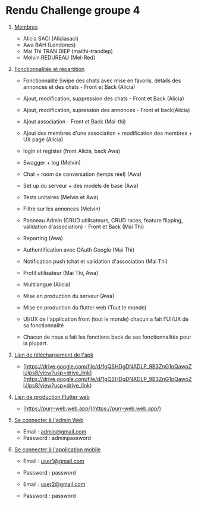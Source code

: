 # Rendu Challenge groupe 4 

1. [Membres](#membres)
   - Alicia SACI (Aliciasaci)
   - Awa BAH (Londones)
   - Mai Thi TRAN DIEP (maithi-trandiep)
   - Melvin REDUREAU (Mel-Red)

2. [Fonctionnalités et répartition](#fonctionnalités-et-répartition)
   - Fonctionnalité Swipe des chats avec mise en favoris, détails des annonces et des chats - Front et Back (Alicia)
   - Ajout, modification, suppression des chats  - Front et Back (Alicia)
   - Ajout, modification, supression des annonces - Front et back(Alicia)
   - Ajout association - Front et Back (Mai-thi)
   - Ajout des membres d'une association + modification des membres + UX page (Alicia)
   - login et register (front Alicia, back Awa)
   - Swagger + log (Melvin)
   - Chat + room de conversation (temps réel) (Awa)
   - Set up du serveur + des models de base (Awa)
   - Tests unitaires (Melvin et Awa)
   - Filtre sur les annonces (Melvin)
   - Panneau Admin (CRUD utilisateurs, CRUD races, feature flipping, validation d'association) - Front et Back (Mai Thi)
   - Reporting (Awa)
   - Authentification avec OAuth Google (Mai Thi)
   - Notification push tchat et validation d'association (Mai Thi)
   - Profil utilisateur (Mai Thi, Awa)
   - Multilangue (Alicia)
   
   - Mise en production du serveur (Awa)
   - Mise en production du flutter web (Tout le monde)
   - UI/UX de l'application front (tout le monde) chacun a fait l'UI/UX de sa fonctionnalité
   - Chacun de nous a fait les fonctions back de ses fonctionnalités pour la plupart.

3. [Lien de téléchargement de l'apk](#dowload_apk)
   - [https://drive.google.com/file/d/1gQSHDgDNADLP_9B3ZnG1pQawoZlJIps8/view?usp=drive_link](https://drive.google.com/file/d/1gQSHDgDNADLP_9B3ZnG1pQawoZlJIps8/view?usp=drive_link)

4. [Lien de production Flutter web](#lien-de-production-flutter-web)
   - [https://purr-web.web.app/](https://purr-web.web.app/)

5. [Se connecter à l'admin Web](#se-connecter-à-ladmin-web)
   - Email : admin@gmail.com
   - Password : adminpassword

6. [Se connecter à l'application mobile](#se-connecter-à-lapplication-mobile)
   - Email : user1@gmail.com
   - Password : password

   - Email : user2@gmail.com
   - Password : password
